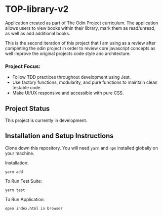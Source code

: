 # TOP-library-v2

Application created as part of The Odin Project curriculum. The application
allows users to view books within their library, mark them as read/unread, as well as add additional books.

This is the second iteration of this project that I am using as a review after completing the odin project in order to review core javascript concepts as well
improve the original projects code style anc architecture.

### Project Focus:

- Follow TDD practices throughout development using Jest.
- Use factory functions, modularity, and pure functions to maintain clean
  testable code.
- Make UI/UX responsive and accessible with pure CSS.

## Project Status

This project is currently in development.

<!-- ## Project Screen Shot(s) -->

## Installation and Setup Instructions

Clone down this repository. You will need `yarn` and `npm` installed globally on your machine.

Installation:

`yarn add`

To Run Test Suite:

`yarn test`

To Run Application:

`open index.html in browser`

<!-- ## Reflection

- What was the context for this project? (ie: was this a side project? was this for Turing? was this for an experiment?)
- What did you set out to build?
- Why was this project challenging and therefore a really good learning experience?
- What were some unexpected obstacles?
- What tools did you use to implement this project?
  - This might seem obvious because you are IN this codebase, but to all other humans now is the time to talk about why you chose webpack instead of create react app, or D3, or vanilla JS instead of a framework etc. Brag about your choices and justify them here.

#### Example:

This was a 3 week long project built during my third module at Turing School of Software and Design. Project goals included using technologies learned up until this point and familiarizing myself with documentation for new features.

Originally I wanted to build an application that allowed users to pull data from the Twitter API based on what they were interested in, such as 'most tagged users'. I started this process by using the `create-react-app` boilerplate, then adding `react-router-4.0` and `redux`.

One of the main challenges I ran into was Authentication. This lead me to spend a few days on a research spike into OAuth, Auth0, and two-factor authentication using Firebase or other third parties. Due to project time constraints, I had to table authentication and focus more on data visualization from parts of the API that weren't restricted to authenticated users.

At the end of the day, the technologies implemented in this project are React, React-Router 4.0, Redux, LoDash, D3, and a significant amount of VanillaJS, JSX, and CSS. I chose to use the `create-react-app` boilerplate to minimize initial setup and invest more time in diving into weird technological rabbit holes. In the next iteration I plan on handrolling a `webpack.config.js` file to more fully understand the build process. -->
